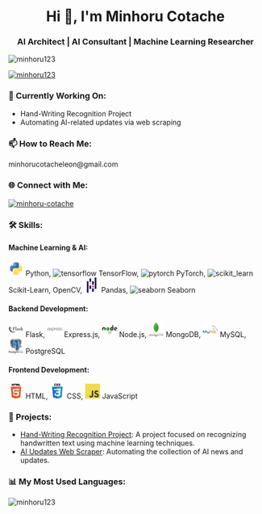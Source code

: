 <h1 align="center">Hi 👋, I'm Minhoru Cotache</h1>
<h3 align="center">AI Architect | AI Consultant | Machine Learning Researcher</h3>

<p align="left"> <img src="https://komarev.com/ghpvc/?username=minhoru123&label=Profile%20views&color=0e75b6&style=flat" alt="minhoru123" /> </p>

<p align="left"> <a href="https://github.com/ryo-ma/github-profile-trophy"><img src="https://github-profile-trophy.vercel.app/?username=minhoru123" alt="minhoru123" /></a> </p>

<h3 align="left">🔭 Currently Working On:</h3>
<ul>
  <li>Hand-Writing Recognition Project</li>
  <li>Automating AI-related updates via web scraping</li>
</ul>

<h3 align="left">📫 How to Reach Me:</h3>
<p>minhorucotacheleon@gmail.com</p>

<h3 align="left">🌐 Connect with Me:</h3>
<p>
  <a href="https://linkedin.com/in/minhoru-cotache" target="blank">
    <img align="center" src="https://raw.githubusercontent.com/rahuldkjain/github-profile-readme-generator/master/src/images/icons/Social/linked-in-alt.svg" alt="minhoru-cotache" height="30" width="40" />
  </a>
</p>

<h3 align="left">🛠️ Skills:</h3>

<h4>Machine Learning & AI:</h4>
<p>
  <img src="https://raw.githubusercontent.com/devicons/devicon/master/icons/python/python-original.svg" alt="python" width="30" height="30" />
  Python, 
  <img src="https://www.vectorlogo.zone/logos/tensorflow/tensorflow-icon.svg" alt="tensorflow" width="30" height="30" />
  TensorFlow, 
  <img src="https://www.vectorlogo.zone/logos/pytorch/pytorch-icon.svg" alt="pytorch" width="30" height="30" />
  PyTorch, 
  <img src="https://upload.wikimedia.org/wikipedia/commons/0/05/Scikit_learn_logo_small.svg" alt="scikit_learn" width="30" height="30" />
  Scikit-Learn, 
  OpenCV, 
  <img src="https://raw.githubusercontent.com/devicons/devicon/master/icons/pandas/pandas-original.svg" alt="pandas" width="30" height="30" />
  Pandas, 
  <img src="https://seaborn.pydata.org/_images/logo-mark-lightbg.svg" alt="seaborn" width="30" height="30" />
  Seaborn
</p>

<h4>Backend Development:</h4>
<p>
  <img src="https://raw.githubusercontent.com/devicons/devicon/master/icons/flask/flask-original-wordmark.svg" alt="flask" width="30" height="30" />
  Flask, 
  <img src="https://raw.githubusercontent.com/devicons/devicon/master/icons/express/express-original-wordmark.svg" alt="express" width="30" height="30" />
  Express.js, 
  <img src="https://raw.githubusercontent.com/devicons/devicon/master/icons/nodejs/nodejs-original-wordmark.svg" alt="nodejs" width="30" height="30" />
  Node.js, 
  <img src="https://raw.githubusercontent.com/devicons/devicon/master/icons/mongodb/mongodb-original-wordmark.svg" alt="mongodb" width="30" height="30" />
  MongoDB, 
  <img src="https://raw.githubusercontent.com/devicons/devicon/master/icons/mysql/mysql-original-wordmark.svg" alt="mysql" width="30" height="30" />
  MySQL, 
  <img src="https://raw.githubusercontent.com/devicons/devicon/master/icons/postgresql/postgresql-original-wordmark.svg" alt="postgresql" width="30" height="30" />
  PostgreSQL
</p>

<h4>Frontend Development:</h4>
<p>
  <img src="https://raw.githubusercontent.com/devicons/devicon/master/icons/html5/html5-original-wordmark.svg" alt="html5" width="30" height="30" />
  HTML, 
  <img src="https://raw.githubusercontent.com/devicons/devicon/master/icons/css3/css3-original-wordmark.svg" alt="css3" width="30" height="30" />
  CSS, 
  <img src="https://raw.githubusercontent.com/devicons/devicon/master/icons/javascript/javascript-original.svg" alt="javascript" width="30" height="30" />
  JavaScript
</p>

<h3 align="left">🌟 Projects:</h3>
<ul>
  <li><a href="https://github.com/minhoru123/Hand-Writing-Recognition">Hand-Writing Recognition Project</a>: A project focused on recognizing handwritten text using machine learning techniques.</li>
  <li><a href="https://github.com/minhoru123/Web-Scraping-AI-Updates">AI Updates Web Scraper</a>: Automating the collection of AI news and updates.</li>
</ul>

<h3 align="left">📊 My Most Used Languages:</h3>
<p>
  <img src="https://github-readme-stats.vercel.app/api/top-langs?username=minhoru123&show_icons=true&locale=en&layout=compact" alt="minhoru123" />
</p>
